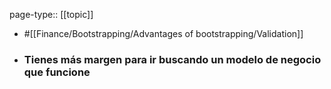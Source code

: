 page-type:: [[topic]]

- #[[Finance/Bootstrapping/Advantages of bootstrapping/Validation]]

- ### Tienes más margen para ir buscando un modelo de negocio que funcione



